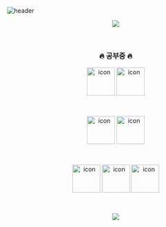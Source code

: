 ![header](https://capsule-render.vercel.app/api?type=Waving&color=auto&height=150&section=header&text=ShinJuYong&fontSize=70&animation=twinkling)

<div align="center">

<p align="center">
<a href="https://opgc.me/#/users/sjy0917032" target="_blank"><img src="https://api.opgc.me/githubs/users/sjy0917032/tag/?theme=basic" /></a>
</p>

<br>


<h3 align="center">🔥 공부중 🔥</h3>

<p align="center">
  <img src="https://techstack-generator.vercel.app/js-icon.svg" alt="icon" width="65" height="65" />
  <img src="https://techstack-generator.vercel.app/ts-icon.svg" alt="icon" width="65" height="65" />
</p>

<br>

<p align="center">
<img src="https://techstack-generator.vercel.app/docker-icon.svg" alt="icon" width="65" height="65" />
  <img src="https://techstack-generator.vercel.app/kubernetes-icon.svg" alt="icon" width="65" height="65" />
</p>  
 
 <br>


<p align="center">
  <img src="https://techstack-generator.vercel.app/graphql-icon.svg" alt="icon" width="65" height="65" />
  <img src="https://techstack-generator.vercel.app/restapi-icon.svg" alt="icon" width="65" height="65" />
  <img src="https://techstack-generator.vercel.app/mysql-icon.svg" alt="icon" width="65" height="65" />
</p>

<br>

<p align="center">
<img src="https://hits.seeyoufarm.com/api/count/incr/badge.svg?url=https%3A%2F%2Fgithub.com%2FSJY0917032&count_bg=%2379C83D&title_bg=%23555555&icon=github.svg&icon_color=%23A5D019&title=HIT&edge_flat=true"/>
</p>


  
</div>
